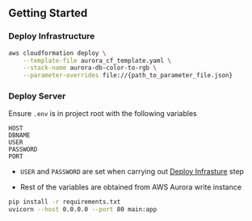 ## Getting Started

### Deploy Infrastructure

```bash
aws cloudformation deploy \
    --template-file aurora_cf_template.yaml \
    --stack-name aurora-db-color-to-rgb \
    --parameter-overrides file://{path_to_parameter_file.json}
```

### Deploy Server

Ensure `.env` is in project root with the following variables

```
HOST
DBNAME
USER
PASSWORD
PORT
```

- `USER` and `PASSWORD` are set when carrying out [Deploy Infrasture](#deploy-infrastructure) step

- Rest of the variables are obtained from AWS Aurora write instance

```bash
pip install -r requirements.txt
uvicorn --host 0.0.0.0 --port 80 main:app
```
